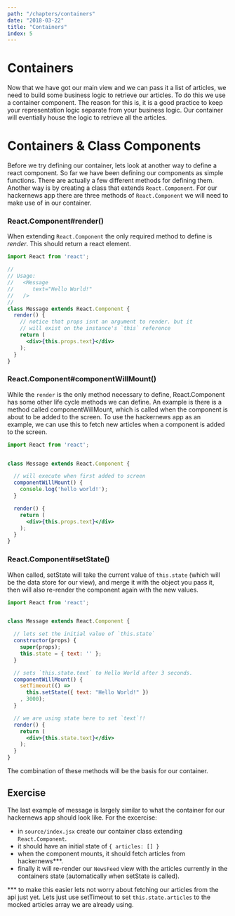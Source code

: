 ```yaml
---
path: "/chapters/containers"
date: "2018-03-22"
title: "Containers"
index: 5
---
```


# Containers

Now that we have got our main view and we can pass it a list of articles, we need to build some business logic to retrieve our articles. To do this we use a container component. The reason for this is, it is a good practice to keep your representation logic separate from your business logic. Our container will eventially house the logic to retrieve all the articles.

# Containers & Class Components

Before we try defining our container, lets look at another way to define a react component. So far we have been defining our components as simple functions. There are actually a few different methods for defining them. Another way is by creating a class that extends `React.Component`. For our hackernews app there are three methods of `React.Component` we will need to make use of in our container.


### React.Component#render()

When extending `React.Component` the only required method to define is _render_. This should return
a react element.

```jsx
import React from 'react';

//
// Usage:
//   <Message
//      text="Hello World!"
//   />
//
class Message extends React.Component {
  render() {
    // notice that props isnt an argument to render. but it
    // will exist on the instance's `this` reference
    return (
      <div>{this.props.text}</div>
    );
  }
}


```
### React.Component#componentWillMount()

While the `render` is the only method necessary to define, React.Component has some other life cycle methods we can define. An example is there is a method called componentWillMount, which is called when the component is about to be added to the screen. To use the hackernews app as an example, we can use this to fetch new articles when a component is added to the screen.

```jsx
import React from 'react';


class Message extends React.Component {

  // will execute when first added to screen
  componentWillMount() {
    console.log('hello world!');
  }

  render() {
    return (
      <div>{this.props.text}</div>
    );
  }
}

```

### React.Component#setState()

When called, setState will take the current value of `this.state` (which will be the data store for our view), and merge it with the object you pass it, then will also re-render the component again with the new values.

```jsx
import React from 'react';


class Message extends React.Component {

  // lets set the initial value of `this.state`
  constructor(props) {
    super(props);
    this.state = { text: '' };
  }

  // sets `this.state.text` to Hello World after 3 seconds.
  componentWillMount() {
    setTimeout(() =>
      this.setState({ text: "Hello World!" })
    , 3000);
  }

  // we are using state here to set `text`!!
  render() {
    return (
      <div>{this.state.text}</div>
    );
  }
}

```

The combination of these methods will be the basis for our container.

## Exercise

The last example of message is largely similar to what the container for our hackernews app should look like. For the excercise:

- in `source/index.jsx` create our container class extending `React.Component`.
- it should have an initial state of `{ articles: [] }`
- when the component mounts, it should fetch articles from hackernews***.
- finally it will re-render our `NewsFeed` view with the articles currently
  in the containers state (automatically when setState is called).

*** to make this easier lets not worry about fetching our articles from the api just yet. Lets just use setTimeout to set `this.state.articles` to the mocked articles array we are already using.
